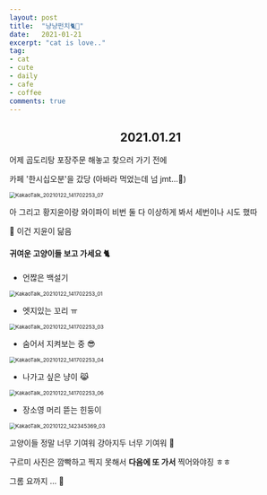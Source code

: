 ```yaml
---
layout: post
title:  "냥냥펀치🐈👊"
date:   2021-01-21
excerpt: "cat is love.."
tag:
- cat 
- cute
- daily
- cafe
- coffee
comments: true
---
```


## <center>2021.01.21<center/>

어제 곱도리탕 포장주문 해놓고 찾으러 가기 전에 

카페 '한시십오분'을 갔당 (아바라 먹었는데 넘 jmt...💛) 




<img src="https://user-images.githubusercontent.com/77564333/105481528-877ab280-5cea-11eb-893c-480043295e25.jpg" alt="KakaoTalk_20210122_141702253_07" style="zoom:67%;" />



아 그리고 황지윤이랑 와이파이 비번 둘 다 이상하게 봐서 세번이나 시도 했따 

🙊 이건 지윤이 닮음








#### 귀여운 고양이들 보고 가세요 🐈

* 언짢은 백설기

<img src="https://user-images.githubusercontent.com/77564333/105485720-abd98d80-5cf0-11eb-97e0-398b940da9e3.jpg" alt="KakaoTalk_20210122_141702253_01" style="zoom:67%;" />



* 엣지있는 꼬리 ㅠ

<img src="https://user-images.githubusercontent.com/77564333/105485764-ba27a980-5cf0-11eb-87fe-314f7277d9db.jpg" alt="KakaoTalk_20210122_141702253_03" style="zoom:67%;" />



* 숨어서 지켜보는 중 😎

<img src="https://user-images.githubusercontent.com/77564333/105485808-cad81f80-5cf0-11eb-9590-d7efd4040f4e.jpg" alt="KakaoTalk_20210122_141702253_04" style="zoom:67%;" />



* 나가고 싶은 냥이 😹

<img src="https://user-images.githubusercontent.com/77564333/105485835-d6c3e180-5cf0-11eb-8abc-287321ef7efa.jpg" alt="KakaoTalk_20210122_141702253_06" style="zoom:67%;" />



* 장소영 머리 뜯는 힌둥이

<img src="https://user-images.githubusercontent.com/77564333/105485873-e2afa380-5cf0-11eb-9762-a0bcb9cfe68d.jpg" alt="KakaoTalk_20210122_142345369_03" style="zoom:67%;" />



고양이들 정말 너무 기여워 강아지두 너무 기여워 💖

구르미 사진은 깜빡하고 찍지 못해서 **다음에 또 가서** 찍어와야징  ㅎㅎ

그롬 요까지 ... 👋